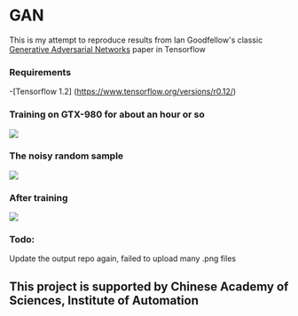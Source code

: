 # GAN
This is my attempt to reproduce results from Ian Goodfellow's classic [Generative Adversarial Networks](https://arxiv.org/abs/1406.2661) paper in Tensorflow


### Requirements

-[Tensorflow 1.2] (https://www.tensorflow.org/versions/r0.12/)



### Training on GTX-980 for about an hour or so

<img src="https://github.com/leakyrelu/GAN/blob/master/training1.jpg"/> <br/>

### The noisy random sample

<img src = "https://github.com/leakyrelu/GAN/blob/master/GAN%20output/random_sample0.jpg"/> <br/>

### After training

<img src = "https://github.com/leakyrelu/GAN/blob/master/GAN%20output/sample499.jpg"/> <br/>

### Todo:

Update the output repo again, failed to upload many .png files

## This project is supported by Chinese Academy of Sciences, Institute of Automation
